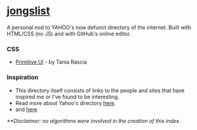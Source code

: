 # [jongslist](https://jong9000.github.io/jongslist/)

A personal nod to YAHOO's now defunct directory of the internet. Built with HTML/CSS (no JS) and with GitHub's online editor. 

### CSS 
- [Primitive UI](https://github.com/taniarascia/primitive) - by Tania Rascia

### Inspiration
- This directory itself consists of links to the people and sites that have inspired me or I've found to be interesting. 
- Read more about Yahoo's directory [here](https://searchengineland.com/yahoo-directory-close-204370).
- and [here](https://www.metafilter.com/145706/All-these-Yahoo-Directory-listings-will-be-lost-like-tears-in-the-rain)

 _**Disclaimer: no algorithms were involved in the creation of this index._  
